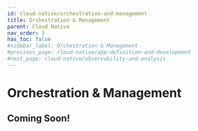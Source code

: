 ```yaml
---
id: cloud-native/orchestration-and-management
title: Orchestration & Management
parent: Cloud Native
nav_order: 3
has_toc: false
#sidebar_label: Orchestration & Management
#previous_page: cloud-native/app-definition-and-development
#next_page: cloud-native/observability-and-analysis
---
```


# Orchestration & Management

## Coming Soon!